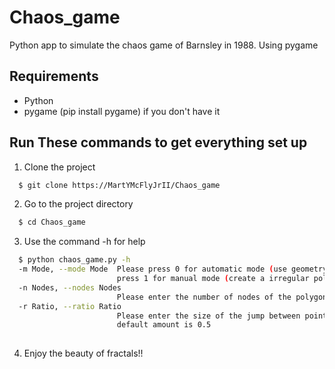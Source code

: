 # Chaos_game
Python app to simulate the chaos game of Barnsley in 1988. Using pygame
## Requirements
- Python
- pygame (pip install pygame) if you don't have it
## Run These commands to get everything set up

1. Clone the project

```bash
  $ git clone https://MartYMcFlyJrII/Chaos_game
```

2. Go to the project directory

```bash
  $ cd Chaos_game
```
3. Use the command -h for help
```bash
  $ python chaos_game.py -h
  -m Mode, --mode Mode  Please press 0 for automatic mode (use geometry to create a regular polygon) or
                        press 1 for manual mode (create a irregular polygon)
  -n Nodes, --nodes Nodes
                        Please enter the number of nodes of the polygon
  -r Ratio, --ratio Ratio
                        Please enter the size of the jump between point and vertex (Between 0-1) the     
                        default amount is 0.5
  
```
4. Enjoy the beauty of fractals!!



